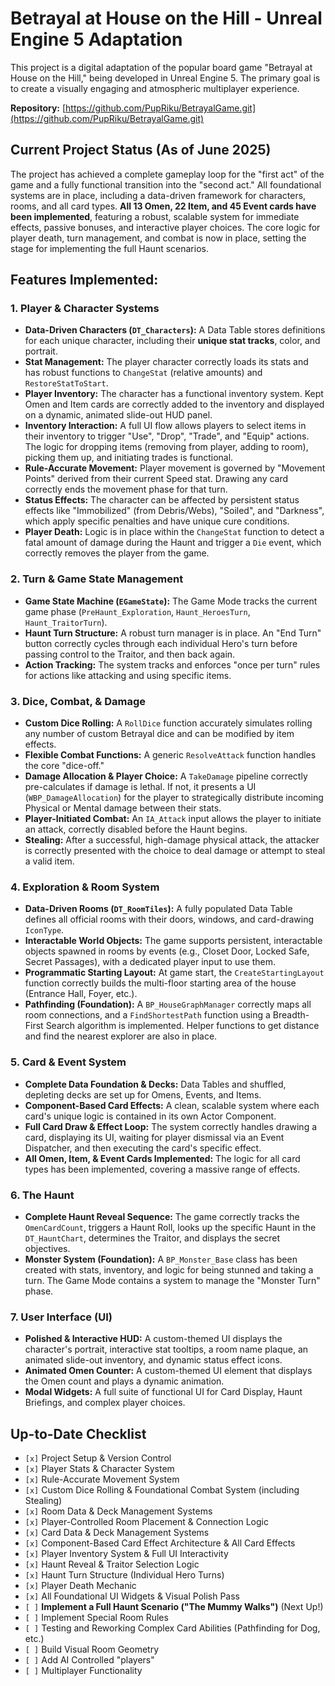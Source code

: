 # Betrayal at House on the Hill - Unreal Engine 5 Adaptation

This project is a digital adaptation of the popular board game "Betrayal at House on the Hill," being developed in Unreal Engine 5. The primary goal is to create a visually engaging and atmospheric multiplayer experience.

**Repository:** [https://github.com/PupRiku/BetrayalGame.git](https://github.com/PupRiku/BetrayalGame.git)

## Current Project Status (As of June 2025)

The project has achieved a complete gameplay loop for the "first act" of the game and a fully functional transition into the "second act." All foundational systems are in place, including a data-driven framework for characters, rooms, and all card types. **All 13 Omen, 22 Item, and 45 Event cards have been implemented**, featuring a robust, scalable system for immediate effects, passive bonuses, and interactive player choices. The core logic for player death, turn management, and combat is now in place, setting the stage for implementing the full Haunt scenarios.

## Features Implemented:

### 1. Player & Character Systems

- **Data-Driven Characters (`DT_Characters`):** A Data Table stores definitions for each unique character, including their **unique stat tracks**, color, and portrait.
- **Stat Management:** The player character correctly loads its stats and has robust functions to `ChangeStat` (relative amounts) and `RestoreStatToStart`.
- **Player Inventory:** The character has a functional inventory system. Kept Omen and Item cards are correctly added to the inventory and displayed on a dynamic, animated slide-out HUD panel.
- **Inventory Interaction:** A full UI flow allows players to select items in their inventory to trigger "Use", "Drop", "Trade", and "Equip" actions. The logic for dropping items (removing from player, adding to room), picking them up, and initiating trades is functional.
- **Rule-Accurate Movement:** Player movement is governed by "Movement Points" derived from their current Speed stat. Drawing any card correctly ends the movement phase for that turn.
- **Status Effects:** The character can be affected by persistent status effects like "Immobilized" (from Debris/Webs), "Soiled", and "Darkness", which apply specific penalties and have unique cure conditions.
- **Player Death:** Logic is in place within the `ChangeStat` function to detect a fatal amount of damage during the Haunt and trigger a `Die` event, which correctly removes the player from the game.

### 2. Turn & Game State Management

- **Game State Machine (`EGameState`):** The Game Mode tracks the current game phase (`PreHaunt_Exploration`, `Haunt_HeroesTurn`, `Haunt_TraitorTurn`).
- **Haunt Turn Structure:** A robust turn manager is in place. An "End Turn" button correctly cycles through each individual Hero's turn before passing control to the Traitor, and then back again.
- **Action Tracking:** The system tracks and enforces "once per turn" rules for actions like attacking and using specific items.

### 3. Dice, Combat, & Damage

- **Custom Dice Rolling:** A `RollDice` function accurately simulates rolling any number of custom Betrayal dice and can be modified by item effects.
- **Flexible Combat Functions:** A generic `ResolveAttack` function handles the core "dice-off."
- **Damage Allocation & Player Choice:** A `TakeDamage` pipeline correctly pre-calculates if damage is lethal. If not, it presents a UI (`WBP_DamageAllocation`) for the player to strategically distribute incoming Physical or Mental damage between their stats.
- **Player-Initiated Combat:** An `IA_Attack` input allows the player to initiate an attack, correctly disabled before the Haunt begins.
- **Stealing:** After a successful, high-damage physical attack, the attacker is correctly presented with the choice to deal damage or attempt to steal a valid item.

### 4. Exploration & Room System

- **Data-Driven Rooms (`DT_RoomTiles`):** A fully populated Data Table defines all official rooms with their doors, windows, and card-drawing `IconType`.
- **Interactable World Objects:** The game supports persistent, interactable objects spawned in rooms by events (e.g., Closet Door, Locked Safe, Secret Passages), with a dedicated player input to use them.
- **Programmatic Starting Layout:** At game start, the `CreateStartingLayout` function correctly builds the multi-floor starting area of the house (Entrance Hall, Foyer, etc.).
- **Pathfinding (Foundation):** A `BP_HouseGraphManager` correctly maps all room connections, and a `FindShortestPath` function using a Breadth-First Search algorithm is implemented. Helper functions to get distance and find the nearest explorer are also in place.

### 5. Card & Event System

- **Complete Data Foundation & Decks:** Data Tables and shuffled, depleting decks are set up for Omens, Events, and Items.
- **Component-Based Card Effects:** A clean, scalable system where each card's unique logic is contained in its own Actor Component.
- **Full Card Draw & Effect Loop:** The system correctly handles drawing a card, displaying its UI, waiting for player dismissal via an Event Dispatcher, and then executing the card's specific effect.
- **All Omen, Item, & Event Cards Implemented:** The logic for all card types has been implemented, covering a massive range of effects.

### 6. The Haunt

- **Complete Haunt Reveal Sequence:** The game correctly tracks the `OmenCardCount`, triggers a Haunt Roll, looks up the specific Haunt in the `DT_HauntChart`, determines the Traitor, and displays the secret objectives.
- **Monster System (Foundation):** A `BP_Monster_Base` class has been created with stats, inventory, and logic for being stunned and taking a turn. The Game Mode contains a system to manage the "Monster Turn" phase.

### 7. User Interface (UI)

- **Polished & Interactive HUD:** A custom-themed UI displays the character's portrait, interactive stat tooltips, a room name plaque, an animated slide-out inventory, and dynamic status effect icons.
- **Animated Omen Counter:** A custom-themed UI element that displays the Omen count and plays a dynamic animation.
- **Modal Widgets:** A full suite of functional UI for Card Display, Haunt Briefings, and complex player choices.

## Up-to-Date Checklist

- `[x]` Project Setup & Version Control
- `[x]` Player Stats & Character System
- `[x]` Rule-Accurate Movement System
- `[x]` Custom Dice Rolling & Foundational Combat System (including Stealing)
- `[x]` Room Data & Deck Management Systems
- `[x]` Player-Controlled Room Placement & Connection Logic
- `[x]` Card Data & Deck Management Systems
- `[x]` Component-Based Card Effect Architecture & All Card Effects
- `[x]` Player Inventory System & Full UI Interactivity
- `[x]` Haunt Reveal & Traitor Selection Logic
- `[x]` Haunt Turn Structure (Individual Hero Turns)
- `[x]` Player Death Mechanic
- `[x]` All Foundational UI Widgets & Visual Polish Pass
- `[ ]` **Implement a Full Haunt Scenario ("The Mummy Walks")** (Next Up!)
- `[ ]` Implement Special Room Rules
- `[ ]` Testing and Reworking Complex Card Abilities (Pathfinding for Dog, etc.)
- `[ ]` Build Visual Room Geometry
- `[ ]` Add AI Controlled "players"
- `[ ]` Multiplayer Functionality
